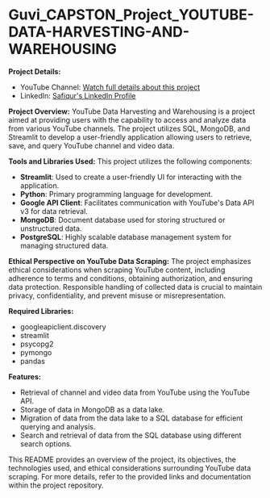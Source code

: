 # Guvi_CAPSTON_Project_YOUTUBE-DATA-HARVESTING-AND-WAREHOUSING

**Project Details:**
- YouTube Channel: [Watch full details about this project]()
- LinkedIn: [Safiqur's LinkedIn Profile](https://www.linkedin.com/in/vignesh15502/)

**Project Overview:**
YouTube Data Harvesting and Warehousing is a project aimed at providing users with the capability to access and analyze data from various YouTube channels. The project utilizes SQL, MongoDB, and Streamlit to develop a user-friendly application allowing users to retrieve, save, and query YouTube channel and video data.

**Tools and Libraries Used:**
This project utilizes the following components:
- **Streamlit**: Used to create a user-friendly UI for interacting with the application.
- **Python**: Primary programming language for development.
- **Google API Client**: Facilitates communication with YouTube's Data API v3 for data retrieval.
- **MongoDB**: Document database used for storing structured or unstructured data.
- **PostgreSQL**: Highly scalable database management system for managing structured data.

**Ethical Perspective on YouTube Data Scraping:**
The project emphasizes ethical considerations when scraping YouTube content, including adherence to terms and conditions, obtaining authorization, and ensuring data protection. Responsible handling of collected data is crucial to maintain privacy, confidentiality, and prevent misuse or misrepresentation.

**Required Libraries:**
- googleapiclient.discovery
- streamlit
- psycopg2
- pymongo
- pandas

**Features:**
- Retrieval of channel and video data from YouTube using the YouTube API.
- Storage of data in MongoDB as a data lake.
- Migration of data from the data lake to a SQL database for efficient querying and analysis.
- Search and retrieval of data from the SQL database using different search options.

This README provides an overview of the project, its objectives, the technologies used, and ethical considerations surrounding YouTube data scraping. For more details, refer to the provided links and documentation within the project repository.
